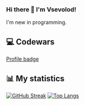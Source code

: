 ### Hi there 👋 I'm Vsevolod!
I'm new in programming.

<!--
**SevaDactyl/SevaDactyl** is a ✨ _special_ ✨ repository because its `README.md` (this file) appears on your GitHub profile.

Here are some ideas to get you started:

- 🔭 I’m currently working on ...
- 🌱 I’m currently learning ...
- 👯 I’m looking to collaborate on ...
- 🤔 I’m looking for help with ...
- 💬 Ask me about ...
- 📫 How to reach me: ...
- 😄 Pronouns: ...
- ⚡ Fun fact: ...
-->

## 💻 Codewars
[Profile badge](https://www.codewars.com/users/SevaDactyl/badges/large)

## 📊 My statistics
[![GitHub Streak](http://github-readme-streak-stats.herokuapp.com?user=SevaDactyl&theme=dark&background=000000)](https://git.io/streak-stats)
[![Top Langs](https://github-readme-stats.vercel.app/api/top-langs/?username=SevaDactyl&layout=compact&theme=vision-friendly-dark)](https://github.com/anuraghazra/github-readme-stats)
